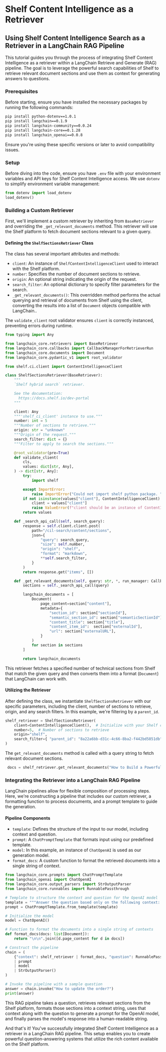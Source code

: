 # Shelf Content Intelligence as a Retriever

## Using Shelf Content Intelligence Search as a Retriever in a LangChain RAG Pipeline

This tutorial guides you through the process of integrating Shelf Content Intelligence as a retriever within a LangChain Retrieve and Generate (RAG) pipeline. The goal is to leverage the powerful search capabilities of Shelf to retrieve relevant document sections and use them as context for generating answers to questions.

### Prerequisites

Before starting, ensure you have installed the necessary packages by running the following commands:

```bash
pip install python-dotenv==1.0.1
pip install langchain==0.1.9
pip install langchain-community==0.0.24
pip install langchain-core==0.1.28
pip install langchain_openai==0.0.8
```

Ensure you're using these specific versions or later to avoid compatibility issues.

### Setup

Before diving into the code, ensure you have `.env` file with your environment variables and API keys for Shelf Content Intelligence access. We use `dotenv` to simplify environment variable management:

```python
from dotenv import load_dotenv
load_dotenv()
```

### Building a Custom Retriever

First, we'll implement a custom retriever by inheriting from `BaseRetriever` and overriding the `_get_relevant_documents` method. This retriever will use the Shelf platform to fetch document sections relevant to a given query.

#### Defining the `ShelfSectionsRetriever` Class

The class has several important attributes and methods:

* `client`: An instance of `ShelfContentIntelligenceClient` used to interact with the Shelf platform.
* `number`: Specifies the number of document sections to retrieve.
* `origin`: An optional string indicating the origin of the request.
* `search_filter`: An optional dictionary to specify filter parameters for the search.
* `_get_relevant_documents()`: This overridden method performs the actual querying and retrieval of documents from Shelf using the client, converting the results into a list of `Document` objects compatible with LangChain..

The `validate_client` root validator ensures `client` is correctly instanced, preventing errors during runtime.

```python
from typing import Any

from langchain_core.retrievers import BaseRetriever
from langchain_core.callbacks import CallbackManagerForRetrieverRun
from langchain_core.documents import Document
from langchain_core.pydantic_v1 import root_validator

from shelf.ci.client import ContentIntelligenceClient

class ShelfSectionsRetriever(BaseRetriever):
    """
    `Shelf hybrid search` retriever.

    See the documentation:
      https://docs.shelf.io/dev-portal
    """

    client: Any
    """'shelf_ci_client' instance to use."""
    number: int = 5
    """Number of sections to retrieve."""
    origin: str = "unknown"
    """Origin of the request."""
    search_filter: dict = {}
    """Filter to apply to search the sections."""

    @root_validator(pre=True)
    def validate_client(
        cls,
        values: dict[str, Any],
    ) -> dict[str, Any]:
        try:
            import shelf

        except ImportError:
            raise ImportError("Could not import shelf python package. " "Please install it with `pip install shelf`.")
        if not isinstance(values["client"], ContentIntelligenceClient):
            client = values["client"]
            raise ValueError(f"client should be an instance of ContentIntelligenceClient, got {type(client)}")
        return values

    def _search_api_call(self, search_query):
        response = self.client.client.post(
            path="/cil-search/content/sections",
            json={
                "query": search_query,
                "size": self.number,
                "origin": "shelf",
                "format": "markdown",
                **self.search_filter,
            }
        )
        return response.get("items", [])

    def _get_relevant_documents(self, query: str, *, run_manager: CallbackManagerForRetrieverRun) -> list[Document]:
        sections = self._search_api_call(query)

        langchain_documents = [
            Document(
                page_content=section["content"],
                metadata={
                    "section_id": section["sectionId"],
                    "semantic_section_id": section["semanticSectionId"],
                    "content_title": section["title"],
                    "content_item_id":  section["externalId"],
                    "url": section["externalURL"],
                }
            )
            for section in sections
        ]

        return langchain_documents
```

This retriever fetches a specified number of technical sections from Shelf that match the given query and then converts them into a format (`Document`) that LangChain can work with.

#### Utilizing the Retriever

After defining the class, we instantiate `ShelfSectionsRetriever` with our specific parameters, including the client, number of sections to retrieve, origin, and any search filters. In this example, we're filtering by a `parent_id`.

```python
shelf_retriever = ShelfSectionsRetriever(
    client=ContentIntelligenceClient(),  # Initialize with your Shelf client
    number=5,  # Number of sections to retrieve
    origin="shelf",
    search_filter={ "parent_id": "8a22a6bb-d31c-4c66-8ba2-f442bd5851db" },  # Custom search filter
)
```

The `get_relevant_documents` method is called with a query string to fetch relevant document sections.

```python
 docs = shelf_retriever.get_relevant_documents("How to Build a Powerful RAG Pipeline with Shelf Content Intelligence?")
```

### Integrating the Retriever into a LangChain RAG Pipeline

LangChain pipelines allow for flexible composition of processing steps. Here, we're constructing a pipeline that includes our custom retriever, a formatting function to process documents, and a prompt template to guide the generation.

#### Pipeline Components

* `template`: Defines the structure of the input to our model, including context and question.
* `prompt`: A `ChatPromptTemplate` that formats input using our predefined template.
* `model`: In this example, an instance of `ChatOpenAI` is used as our generation model.
* `format_docs`: A custom function to format the retrieved documents into a single string of context.

```python
from langchain_core.prompts import ChatPromptTemplate
from langchain_openai import ChatOpenAI
from langchain_core.output_parsers import StrOutputParser
from langchain_core.runnables import RunnablePassthrough

# Template to structure the context and question for the OpenAI model
template = """Answer the question based only on the following context: {context} Question: {question}"""
prompt = ChatPromptTemplate.from_template(template)

# Initialize the model
model = ChatOpenAI()

# Function to format the documents into a single string of contexts
def format_docs(docs: list[Document]):
    return "\n\n".join([d.page_content for d in docs])

# Construct the pipeline
chain = (
    {"context": shelf_retriever | format_docs, "question": RunnablePassthrough()}
    | prompt
    | model
    | StrOutputParser()
)

# Invoke the pipeline with a sample question
answer = chain.invoke("How to update the order?")
print(answer)
```

This RAG pipeline takes a question, retrieves relevant sections from the Shelf platform, formats those sections into a context string, uses that context along with the question to generate a prompt for the OpenAI model, and finally parses the model's response into a human-readable string.

And that's it! You've successfully integrated Shelf Content Intelligence as a retriever in a LangChain RAG pipeline. This setup enables you to create powerful question-answering systems that utilize the rich content available on the Shelf platform.
